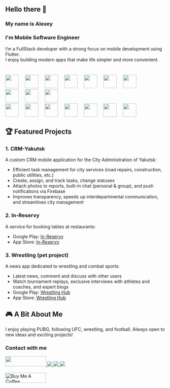 ## Hello there 👋
### My name is Alexey
### I'm Mobile Software Engineer

I’m a FullStack developer with a strong focus on mobile development using Flutter.\
I enjoy building modern apps that make life simpler and more convenient.
#
<div align="left">
  <img src="https://cdn.jsdelivr.net/gh/devicons/devicon/icons/dart/dart-original.svg" height="42" />
  <img width="12" />
  <img src="https://cdn.jsdelivr.net/gh/devicons/devicon/icons/flutter/flutter-original.svg" height="42" />
  <img width="12" />
  <img src="https://cdn.jsdelivr.net/gh/devicons/devicon/icons/swift/swift-original.svg" height="42" />
  <img width="12" />
  <img src="https://upload.wikimedia.org/wikipedia/ru/thumb/3/39/Java_logo.svg/121px-Java_logo.svg.png" height="42" />
  <img width="12" />
  <img src="https://cdn.jsdelivr.net/gh/devicons/devicon/icons/javascript/javascript-original.svg" height="42" />
  <img width="12" />
  <img src="https://upload.wikimedia.org/wikipedia/commons/thumb/2/27/PHP-logo.svg/250px-PHP-logo.svg.png" height="42" />
  <img width="12" />
  <img src="https://website.vaadin.com/hubfs/Blog/vaadin-kotlin/Kotlin-logo.svg" height="42" />
  <img width="12" />
</div>
<div align="left">
  <img src="https://cdn.jsdelivr.net/gh/devicons/devicon/icons/vscode/vscode-original.svg" height="42" />
  <img width="12" />
  <img src="https://cdn.jsdelivr.net/gh/devicons/devicon/icons/xcode/xcode-original.svg" height="42" />
  <img width="12" />
  <img src="https://cdn.jsdelivr.net/gh/devicons/devicon/icons/androidstudio/androidstudio-original.svg" height="42" />
</div>
<div align="left">
  <img src="https://cdn.jsdelivr.net/gh/devicons/devicon/icons/postgresql/postgresql-original.svg" height="42" />
  <img width="12" />
  <img src="https://cdn.jsdelivr.net/gh/devicons/devicon/icons/gitlab/gitlab-original.svg" height="42" />
  <img width="12" />
  <img src="https://cdn.jsdelivr.net/gh/devicons/devicon/icons/github/github-original.svg" height="42" />
  <img width="12" />
  <img src="https://cdn.jsdelivr.net/gh/devicons/devicon/icons/git/git-original.svg" height="42" />
  <img width="12" />
  <img src="https://cdn.jsdelivr.net/gh/devicons/devicon/icons/firebase/firebase-plain.svg" height="42" />
  <img width="12" />
  <img src="https://cdn.jsdelivr.net/gh/devicons/devicon/icons/bash/bash-original.svg" height="42" />
  <img width="12" />
  <img src="https://cdn.jsdelivr.net/gh/devicons/devicon/icons/figma/figma-original.svg" height="42" />
</div>

## 🏆 Featured Projects

### 1. CRM-Yakutsk
A custom CRM mobile application for the City Administration of Yakutsk:
- Efficient task management for city services (road repairs, construction, public utilities, etc.)
- Create, assign, and track tasks, change statuses
- Attach photos to reports, built-in chat (personal & group), and push notifications via Firebase
- Improves transparency, speeds up interdepartmental communication, and streamlines city management

### 2. In-Reservy
A service for booking tables at restaurants:
- Google Play: [In-Reservy](https://play.google.com/store/apps/details?id=ru.inreservy.in_reservy_app)
- App Store: [In-Reservy](https://apps.apple.com/de/app/in-reservy/id6587549521)

### 3. Wrestling (pet project)
A news app dedicated to wrestling and combat sports:
- Latest news, comment and discuss with other users
- Watch tournament replays, exclusive interviews with athletes and coaches, and expert blogs
- Google Play: [Wrestling Hub](https://play.google.com/store/apps/details?id=ru.amonlexasoftware.wresthub)
- App Store: [Wrestling Hub](https://apps.apple.com/ru/app/wrestling-hub/id6741020047p)

## 🎮 A Bit About Me

I enjoy playing PUBG, following UFC, wrestling, and football. Always open to new ideas and exciting projects!

### Contact with me
<div class="image-row">
<a href="https://amonlexa.ru">
    <img src="https://www.iconsdb.com/icons/preview/yellow/html-xxl.png" width="128px" height="32px"/>
  </a>
  <a href="mailto:struckovaleksej561@gmail.com">
    <img src="https://img.shields.io/badge/e‑mail-D14836.svg?style=for-the-badge&logo=GMail&logoColor=white" />
  </a>
  <a href="https://t.me/amonlexa">
    <img src="https://img.shields.io/badge/Telegram-blue.svg?&style=for-the-badge&logo=telegram&logoColor=white" />
  </a>
  <a href="https://instagram.com/amonlexa">
    <img src="https://img.shields.io/badge/Instagram-E4405F.svg?&style=for-the-badge&logo=instagram&logoColor=white" />
  </a>
</div>
<br>
<div>
  <a href="https://www.donationalerts.com/r/amonlexa" target="_blank">
    <img src="https://upload.wikimedia.org/wikipedia/ru/thumb/a/ad/DA_Logo_Color.svg/250px-DA_Logo_Color.svg.png" alt="Buy Me A Coffee" height="32px" width= "128px">
  </a>
</div>
